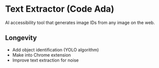 # Text Extractor (Code Ada)

AI accessibility tool that generates image IDs from any image on the web.

## Longevity

- Add object identification (YOLO algorithm)
- Make into Chrome extension
- Improve text extraction for noise
